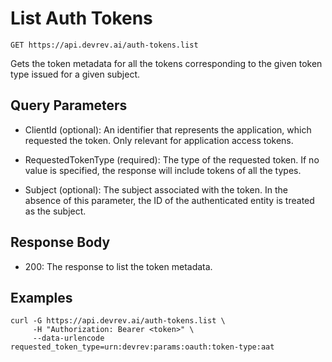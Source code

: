 # List Auth Tokens

```http
GET https://api.devrev.ai/auth-tokens.list
```

Gets the token metadata for all the tokens corresponding to the given
token type issued for a given subject.




## Query Parameters

- ClientId (optional): An identifier that represents the application, which requested the
token. Only relevant for application access tokens.

- RequestedTokenType (required): The type of the requested token. If no value is specified, the
response will include tokens of all the types.

- Subject (optional): The subject associated with the token. In the absence of this
parameter, the ID of the authenticated entity is treated as the
subject.


## Response Body

- 200: The response to list the token metadata.

## Examples

```shell
curl -G https://api.devrev.ai/auth-tokens.list \
     -H "Authorization: Bearer <token>" \
     --data-urlencode requested_token_type=urn:devrev:params:oauth:token-type:aat
```